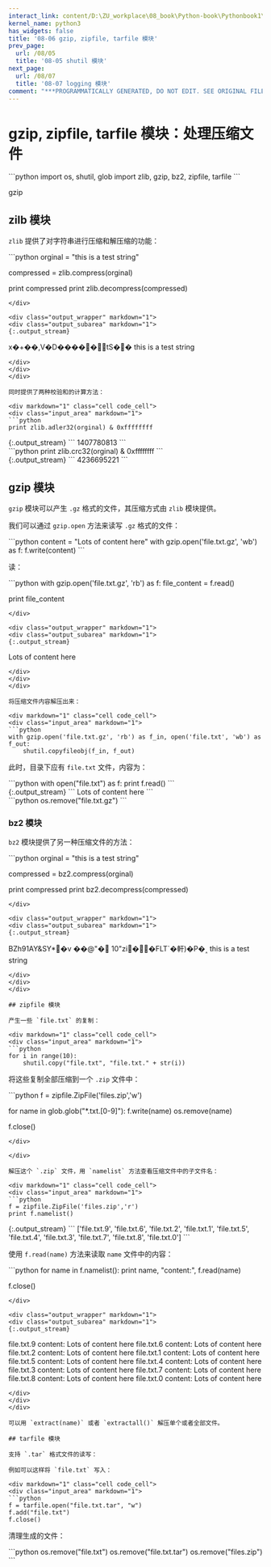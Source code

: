 ```yaml
---
interact_link: content/D:\ZU_workplace\08_book\Python-book\Pythonbook1\content\08/06.ipynb
kernel_name: python3
has_widgets: false
title: '08-06 gzip, zipfile, tarfile 模块'
prev_page:
  url: /08/05
  title: '08-05 shutil 模块'
next_page:
  url: /08/07
  title: '08-07 logging 模块'
comment: "***PROGRAMMATICALLY GENERATED, DO NOT EDIT. SEE ORIGINAL FILES IN /content***"
---
```


# gzip, zipfile, tarfile 模块：处理压缩文件

<div markdown="1" class="cell code_cell">
<div class="input_area" markdown="1">
```python
import os, shutil, glob
import zlib, gzip, bz2, zipfile, tarfile
```
</div>

</div>

gzip 

## zilb 模块

`zlib` 提供了对字符串进行压缩和解压缩的功能：

<div markdown="1" class="cell code_cell">
<div class="input_area" markdown="1">
```python
orginal = "this is a test string"

compressed = zlib.compress(orginal)

print compressed
print zlib.decompress(compressed)
```
</div>

<div class="output_wrapper" markdown="1">
<div class="output_subarea" markdown="1">
{:.output_stream}
```
x�+��,V �D�����⒢̼t S��
this is a test string
```
</div>
</div>
</div>

同时提供了两种校验和的计算方法：

<div markdown="1" class="cell code_cell">
<div class="input_area" markdown="1">
```python
print zlib.adler32(orginal) & 0xffffffff
```
</div>

<div class="output_wrapper" markdown="1">
<div class="output_subarea" markdown="1">
{:.output_stream}
```
1407780813
```
</div>
</div>
</div>

<div markdown="1" class="cell code_cell">
<div class="input_area" markdown="1">
```python
print zlib.crc32(orginal) & 0xffffffff
```
</div>

<div class="output_wrapper" markdown="1">
<div class="output_subarea" markdown="1">
{:.output_stream}
```
4236695221
```
</div>
</div>
</div>

## gzip 模块

`gzip` 模块可以产生 `.gz` 格式的文件，其压缩方式由 `zlib` 模块提供。

我们可以通过 `gzip.open` 方法来读写 `.gz` 格式的文件： 

<div markdown="1" class="cell code_cell">
<div class="input_area" markdown="1">
```python
content = "Lots of content here"
with gzip.open('file.txt.gz', 'wb') as f:
    f.write(content)
```
</div>

</div>

读：

<div markdown="1" class="cell code_cell">
<div class="input_area" markdown="1">
```python
with gzip.open('file.txt.gz', 'rb') as f:
    file_content = f.read()

print file_content
```
</div>

<div class="output_wrapper" markdown="1">
<div class="output_subarea" markdown="1">
{:.output_stream}
```
Lots of content here
```
</div>
</div>
</div>

将压缩文件内容解压出来：

<div markdown="1" class="cell code_cell">
<div class="input_area" markdown="1">
```python
with gzip.open('file.txt.gz', 'rb') as f_in, open('file.txt', 'wb') as f_out:
    shutil.copyfileobj(f_in, f_out)
```
</div>

</div>

此时，目录下应有 `file.txt` 文件，内容为：

<div markdown="1" class="cell code_cell">
<div class="input_area" markdown="1">
```python
with open("file.txt") as f:
    print f.read()
```
</div>

<div class="output_wrapper" markdown="1">
<div class="output_subarea" markdown="1">
{:.output_stream}
```
Lots of content here
```
</div>
</div>
</div>

<div markdown="1" class="cell code_cell">
<div class="input_area" markdown="1">
```python
os.remove("file.txt.gz")
```
</div>

</div>

### bz2 模块

`bz2` 模块提供了另一种压缩文件的方法：

<div markdown="1" class="cell code_cell">
<div class="input_area" markdown="1">
```python
orginal = "this is a test string"

compressed = bz2.compress(orginal)

print compressed
print bz2.decompress(compressed)
```
</div>

<div class="output_wrapper" markdown="1">
<div class="output_subarea" markdown="1">
{:.output_stream}
```
BZh91AY&SY*�v  	��@ "�   1 0"zi��FLT`�軒)�P�˰
this is a test string
```
</div>
</div>
</div>

## zipfile 模块

产生一些 `file.txt` 的复制：

<div markdown="1" class="cell code_cell">
<div class="input_area" markdown="1">
```python
for i in range(10):
    shutil.copy("file.txt", "file.txt." + str(i))
```
</div>

</div>

将这些复制全部压缩到一个 `.zip` 文件中：

<div markdown="1" class="cell code_cell">
<div class="input_area" markdown="1">
```python
f = zipfile.ZipFile('files.zip','w')

for name in glob.glob("*.txt.[0-9]"):
    f.write(name)
    os.remove(name)
    
f.close()
```
</div>

</div>

解压这个 `.zip` 文件，用 `namelist` 方法查看压缩文件中的子文件名：

<div markdown="1" class="cell code_cell">
<div class="input_area" markdown="1">
```python
f = zipfile.ZipFile('files.zip','r')
print f.namelist()
```
</div>

<div class="output_wrapper" markdown="1">
<div class="output_subarea" markdown="1">
{:.output_stream}
```
['file.txt.9', 'file.txt.6', 'file.txt.2', 'file.txt.1', 'file.txt.5', 'file.txt.4', 'file.txt.3', 'file.txt.7', 'file.txt.8', 'file.txt.0']
```
</div>
</div>
</div>

使用 `f.read(name)` 方法来读取 `name` 文件中的内容：

<div markdown="1" class="cell code_cell">
<div class="input_area" markdown="1">
```python
for name in f.namelist():
    print name, "content:", f.read(name)

f.close()
```
</div>

<div class="output_wrapper" markdown="1">
<div class="output_subarea" markdown="1">
{:.output_stream}
```
file.txt.9 content: Lots of content here
file.txt.6 content: Lots of content here
file.txt.2 content: Lots of content here
file.txt.1 content: Lots of content here
file.txt.5 content: Lots of content here
file.txt.4 content: Lots of content here
file.txt.3 content: Lots of content here
file.txt.7 content: Lots of content here
file.txt.8 content: Lots of content here
file.txt.0 content: Lots of content here
```
</div>
</div>
</div>

可以用 `extract(name)` 或者 `extractall()` 解压单个或者全部文件。

## tarfile 模块

支持 `.tar` 格式文件的读写：

例如可以这样将 `file.txt` 写入：

<div markdown="1" class="cell code_cell">
<div class="input_area" markdown="1">
```python
f = tarfile.open("file.txt.tar", "w")
f.add("file.txt")
f.close()
```
</div>

</div>

清理生成的文件：

<div markdown="1" class="cell code_cell">
<div class="input_area" markdown="1">
```python
os.remove("file.txt")
os.remove("file.txt.tar")
os.remove("files.zip")
```
</div>

</div>
